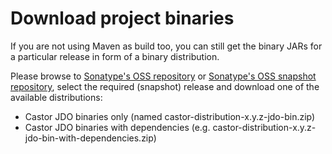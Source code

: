 # Download project binaries

If you are not using Maven as build too, you can still get the binary JARs for a particular release in form of a binary distribution.

Please browse to [Sonatype's OSS repository](https://oss.sonatype.org/content/groups/public/org/codehaus/castor/castor-distribution) or [Sonatype's OSS snapshot repository](https://oss.sonatype.org/content/groups/public/org/codehaus/castor/castor-distribution/), select 
the required (snapshot) release and download one of the available distributions:

* Castor JDO binaries only (named castor-distribution-x.y.z-jdo-bin.zip)
* Castor JDO binaries with dependencies (e.g. castor-distribution-x.y.z-jdo-bin-with-dependencies.zip)



 